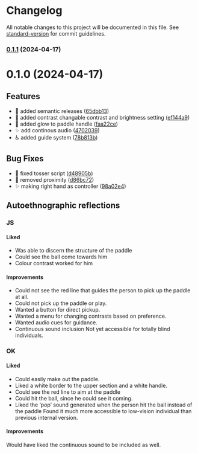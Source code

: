 # Changelog

All notable changes to this project will be documented in this file. See [standard-version](https://github.com/conventional-changelog/standard-version) for commit guidelines.

### [0.1.1](https://github.com/xability/a11y_vr_exergame/compare/v1.1.0...v0.1.1) (2024-04-17)

# 0.1.0 (2024-04-17)


## Features

* :art: added semantic releases ([65dbb13](https://github.com/xability/a11y_vr_exergame/commit/65dbb13db64c9c4a450a787379efb75e04f8c9c2))
* :lipstick: added contrast changable contrast and brightness setting ([ef144a9](https://github.com/xability/a11y_vr_exergame/commit/ef144a94107f1bc1262f7bb87e623ba440e5285c))
* :lipstick: added glow to paddle handle ([faa22ce](https://github.com/xability/a11y_vr_exergame/commit/faa22ce13ea218c0cfb4268eb13daab390504ea4))
* :sparkles: add continous audio ([4702039](https://github.com/xability/a11y_vr_exergame/commit/4702039bd8be0adccf389f14e24f81e3f3de3a96))
* :wheelchair: added guide system ([78b813b](https://github.com/xability/a11y_vr_exergame/commit/78b813b0caf75e054bb0540f90e48b938d250bad))


## Bug Fixes

* :bug: fixed tosser script ([d48905b](https://github.com/xability/a11y_vr_exergame/commit/d48905b07aece55114bf13f011c4fc0284effcec))
* :bug: removed proximity ([d86bc72](https://github.com/xability/a11y_vr_exergame/commit/d86bc728d0b8cdaa0d95f443ce7946d19e60ab29))
* :sparkles: making right hand as controller ([98a02e4](https://github.com/xability/a11y_vr_exergame/commit/98a02e4618d0d719dba36fee17248a9481e04967))

## Autoethnographic reflections

### JS

#### Liked
* Was able to discern the structure of the paddle
* Could see the ball come towards him
* Colour contrast worked for him

#### Improvements
* Could not see the red line that guides the person to pick up the paddle at all.
* Could not pick up the paddle or play.
* Wanted a button for direct pickup.
* Wanted a menu for changing contrasts based on preference.
* Wanted audio cues for guidance.
* Continuous sound inclusion
Not yet accessible for totally blind individuals.

### OK

#### Liked
* Could easily make out the paddle.
* Liked a white border to the upper section and a white handle.
* Could see the red line to aim at the paddle
* Could hit the ball, since he could see it coming.
* Liked the ‘pop’ sound generated when the person hit the ball instead of the paddle
Found it much more accessible to low-vision individual than previous internal version.

#### Improvements
Would have liked the continuous sound to be included as well.





